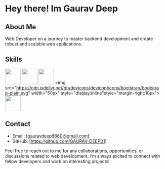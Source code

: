 # Hey there! Im Gaurav Deep

## About Me

Web Developer on a journey to master backend development and create robust and scalable web applications.

## Skills

<img src="https://cdn.jsdelivr.net/gh/devicons/devicon/icons/html5/html5-original.svg" style="display:inline" width="50px" style="" style="margin-right:10px"> <img src="https://cdn.jsdelivr.net/gh/devicons/devicon/icons/css3/css3-original.svg" width="50px" style="display:inline" style="margin-right:10px"> <img src="https://cdn.jsdelivr.net/gh/devicons/devicon/icons/javascript/javascript-original.svg" width="50px" style="display:inline" style="margin-right:10px"> <img src="https://cdn.jsdelivr.net/gh/devicons/devicon/icons/bootstrap/bootstrap-plain.svg" width="50px" style="display:inline"style="margin-right:10px"> <img src="https://cdn.jsdelivr.net/gh/devicons/devicon/icons/git/git-original.svg" width="50px" style="display:inline" style="margin-right:10px"> 


## Contact

- Email: [gauravdeep8660@gmail.com]
- GitHub: [https://github.com/GAURAV-DEEP01]

Feel free to reach out to me for any collaborations, opportunities, or discussions related to web development. I'm always excited to connect with fellow developers and work on interesting projects!



